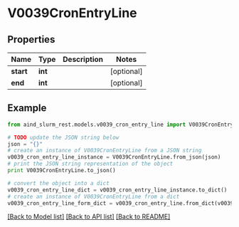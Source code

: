 # V0039CronEntryLine


## Properties

Name | Type | Description | Notes
------------ | ------------- | ------------- | -------------
**start** | **int** |  | [optional] 
**end** | **int** |  | [optional] 

## Example

```python
from aind_slurm_rest.models.v0039_cron_entry_line import V0039CronEntryLine

# TODO update the JSON string below
json = "{}"
# create an instance of V0039CronEntryLine from a JSON string
v0039_cron_entry_line_instance = V0039CronEntryLine.from_json(json)
# print the JSON string representation of the object
print V0039CronEntryLine.to_json()

# convert the object into a dict
v0039_cron_entry_line_dict = v0039_cron_entry_line_instance.to_dict()
# create an instance of V0039CronEntryLine from a dict
v0039_cron_entry_line_form_dict = v0039_cron_entry_line.from_dict(v0039_cron_entry_line_dict)
```
[[Back to Model list]](../README.md#documentation-for-models) [[Back to API list]](../README.md#documentation-for-api-endpoints) [[Back to README]](../README.md)


